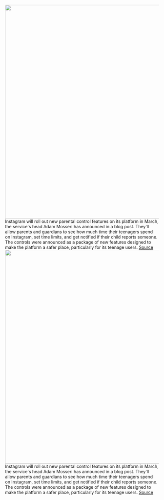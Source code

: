 <img src='https://cdn.vox-cdn.com/thumbor/gXimxEpMN0PDjMfHo4UlpBRCriU=/0x0:2040x1360/1200x800/filters:focal(857x517:1183x843)/cdn.vox-cdn.com/uploads/chorus_image/image/70238620/acastro_190919_1777_instagram_0001.0.0.jpg' width='700px' /><br/>
Instagram will roll out new parental control features on its platform in March, the service's head Adam Mosseri has announced in a blog post. They'll allow parents and guardians to see how much time their teenagers spend on Instagram, set time limits, and get notified if their child reports someone. The controls were announced as a package of new features designed to make the platform a safer place, particularly for its teenage users.
<a href='https://www.theverge.com/2021/12/7/22821955/instagram-parental-controls-teenage-safety-features-take-a-break-nudge'> Source <a/><img src='https://cdn.vox-cdn.com/thumbor/gXimxEpMN0PDjMfHo4UlpBRCriU=/0x0:2040x1360/1200x800/filters:focal(857x517:1183x843)/cdn.vox-cdn.com/uploads/chorus_image/image/70238620/acastro_190919_1777_instagram_0001.0.0.jpg' width='700px' /><br/>
Instagram will roll out new parental control features on its platform in March, the service's head Adam Mosseri has announced in a blog post. They'll allow parents and guardians to see how much time their teenagers spend on Instagram, set time limits, and get notified if their child reports someone. The controls were announced as a package of new features designed to make the platform a safer place, particularly for its teenage users.
<a href='https://www.theverge.com/2021/12/7/22821955/instagram-parental-controls-teenage-safety-features-take-a-break-nudge'> Source <a/>